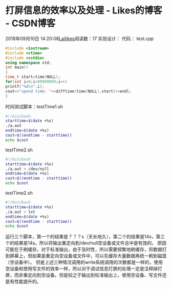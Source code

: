 # 打屏信息的效率以及处理 - Likes的博客 - CSDN博客
2018年09月10日 14:20:08[Lailikes](https://me.csdn.net/songchuwang1868)阅读数：17
实验设计：
代码：
test.cpp
```cpp
#include <iostream>
#include <ctime>
#include <cstdio>
using namespace std;
int main()
{
time_t start=time(NULL);
for(int i=0;i<99999999;i++)
printf("%d\n",i);
cout<<"spend time: "<<difftime(time(NULL),start)<<endl;
}
```
时间测试脚本：testTime1.sh
```bash
#!/bin/bash
starttime=$(date +%s)
./a.out
endtime=$(date +%s)
cost=$((endtime - starttime))
echo $cost
```
testTime2.sh
```bash
#!/bin/bash
starttime=$(date +%s)
./a.out > /dev/null
endtime=$(date +%s)
cost=$((endtime - starttime))
echo $cost
```
testTime2.sh
```bash
#!/bin/bash
starttime=$(date +%s)
./a.out > txt
endtime=$(date +%s)
cost=$((endtime - starttime))
echo $cost
```
运行三个脚本，第一个的结果是？？？s（天长地久），第二个的结果是14s，第三个的结果是14s。所以将输出重定向到/dev/null空设备或文件总中是有效的。
原因可能在于刷缓存，对于标准输出，由于及时性，所以需要频繁地刷缓存，将数据打到屏幕上，但如果是重定向空设备或文件中，可以先缓存大量数据再统一刷到磁盘（空设备中）。
但是上述三种情况调用的write系统调用的次数都是一样的，使用空设备和使用写文件的效率一样，所以对于调试信息打屏的处理一定是注释掉打屏，而非重定向到空设备。但是较之于输出到标准输出上，使用空设备、写文件还是有性能提升的。
